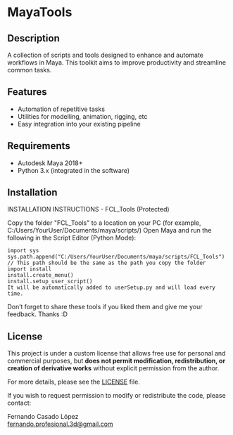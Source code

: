 # MayaTools

## Description
A collection of scripts and tools designed to enhance and automate workflows in Maya. This toolkit aims to improve productivity and streamline common tasks.

## Features
- Automation of repetitive tasks  
- Utilities for modelling, animation, rigging, etc 
- Easy integration into your existing pipeline  

## Requirements
- Autodesk Maya 2018+ 
- Python 3.x (integrated in the software) 

## Installation
INSTALLATION INSTRUCTIONS - FCL_Tools (Protected)

Copy the folder "FCL_Tools" to a location on your PC (for example, C:/Users/YourUser/Documents/maya/scripts/)
Open Maya and run the following in the Script Editor (Python Mode):

    import sys
    sys.path.append("C:/Users/YourUser/Documents/maya/scripts/FCL_Tools") // This path should be the same as the path you copy the folder
    import install
    install.create_menu()
    install.setup_user_script()
    It will be automatically added to userSetup.py and will load every time.

Don’t forget to share these tools if you liked them and give me your feedback.
Thanks :D

## License

This project is under a custom license that allows free use for personal and commercial purposes, but **does not permit modification, redistribution, or creation of derivative works** without explicit permission from the author.

For more details, please see the [LICENSE](LICENSE.md) file.

If you wish to request permission to modify or redistribute the code, please contact:

Fernando Casado López  
fernando.profesional.3d@gmail.com
